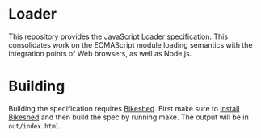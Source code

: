 # Loader

This repository provides the [JavaScript Loader specification](http://tc39.github.io/loader).
This consolidates work on the ECMAScript module loading semantics with the integration
points of Web browsers, as well as Node.js.

# Building

Building the specification requires [Bikeshed](http://github.com/tabatkins/bikeshed).
First make sure to [install Bikeshed](https://github.com/tabatkins/bikeshed/blob/master/docs/install.md)
and then build the spec by running make. The output will be in `out/index.html`.
